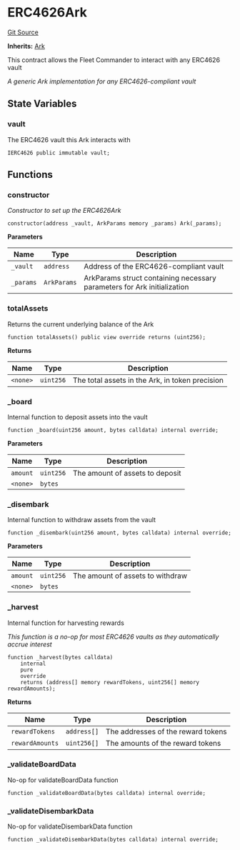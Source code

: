 # ERC4626Ark
[Git Source](https://github.com/OasisDEX/summer-earn-protocol/blob/0276900cbe9b1188d82d1b9bcbb8c174e79a15a1/src/contracts/arks/ERC4626Ark.sol)

**Inherits:**
[Ark](/src/contracts/Ark.sol/abstract.Ark.md)

This contract allows the Fleet Commander to interact with any ERC4626 vault

*A generic Ark implementation for any ERC4626-compliant vault*


## State Variables
### vault
The ERC4626 vault this Ark interacts with


```solidity
IERC4626 public immutable vault;
```


## Functions
### constructor

*Constructor to set up the ERC4626Ark*


```solidity
constructor(address _vault, ArkParams memory _params) Ark(_params);
```
**Parameters**

|Name|Type|Description|
|----|----|-----------|
|`_vault`|`address`|Address of the ERC4626-compliant vault|
|`_params`|`ArkParams`|ArkParams struct containing necessary parameters for Ark initialization|


### totalAssets

Returns the current underlying balance of the Ark


```solidity
function totalAssets() public view override returns (uint256);
```
**Returns**

|Name|Type|Description|
|----|----|-----------|
|`<none>`|`uint256`|The total assets in the Ark, in token precision|


### _board

Internal function to deposit assets into the vault


```solidity
function _board(uint256 amount, bytes calldata) internal override;
```
**Parameters**

|Name|Type|Description|
|----|----|-----------|
|`amount`|`uint256`|The amount of assets to deposit|
|`<none>`|`bytes`||


### _disembark

Internal function to withdraw assets from the vault


```solidity
function _disembark(uint256 amount, bytes calldata) internal override;
```
**Parameters**

|Name|Type|Description|
|----|----|-----------|
|`amount`|`uint256`|The amount of assets to withdraw|
|`<none>`|`bytes`||


### _harvest

Internal function for harvesting rewards

*This function is a no-op for most ERC4626 vaults as they automatically accrue interest*


```solidity
function _harvest(bytes calldata)
    internal
    pure
    override
    returns (address[] memory rewardTokens, uint256[] memory rewardAmounts);
```
**Returns**

|Name|Type|Description|
|----|----|-----------|
|`rewardTokens`|`address[]`|The addresses of the reward tokens|
|`rewardAmounts`|`uint256[]`|The amounts of the reward tokens|


### _validateBoardData

No-op for validateBoardData function


```solidity
function _validateBoardData(bytes calldata) internal override;
```

### _validateDisembarkData

No-op for validateDisembarkData function


```solidity
function _validateDisembarkData(bytes calldata) internal override;
```

